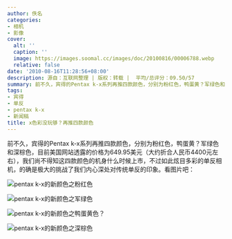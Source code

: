 ```yaml
---
author: 佚名
categories:
- 相机
- 影像
cover:
  alt: ''
  caption: ''
  image: https://images.soomal.cc/images/doc/20100816/00006788.webp
  relative: false
date: '2010-08-16T11:28:56+08:00'
description: 源自：互联网整理 | 版权：转载 |  平均/总评分：09.50/57
summary: 前不久，宾得的Pentax k-x系列再推四款颜色，分别为粉红色，鸭蛋黄？军绿色和深棕色，目前美国网站透露的价格为649.95美元（大约折合人民币4400元左右），我们尚不得知这四款颜色的机身什么时候上市，不过如此炫目多彩的单反相机，的确是极大的挑战了我们内心深处对传统单反的印象。
tags:
- 宾得
- 单反
- pentax k-x
- 新闻稿
title: x色彩没玩够？再推四款颜色
---
```


前不久，宾得的Pentax k-x系列再推四款颜色，分别为粉红色，鸭蛋黄？军绿色和深棕色，目前美国网站透露的价格为649.95美元（大约折合人民币4400元左右），我们尚不得知这四款颜色的机身什么时候上市，不过如此炫目多彩的单反相机，的确是极大的挑战了我们内心深处对传统单反的印象。看图片吧：



![pentax k-x的新颜色之粉红色](https://images.soomal.cc/images/doc/20100816/00006784.webp)



![pentax k-x的新颜色之军绿色](https://images.soomal.cc/images/doc/20100816/00006785.webp)



![pentax k-x的新颜色之鸭蛋黄色？](https://images.soomal.cc/images/doc/20100816/00006786.webp)



![pentax k-x的新颜色之深棕色](https://images.soomal.cc/images/doc/20100816/00006787.webp)